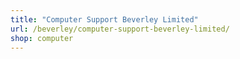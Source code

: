 ```yaml
---
title: "Computer Support Beverley Limited"
url: /beverley/computer-support-beverley-limited/
shop: computer
---
```

